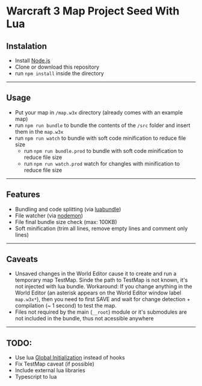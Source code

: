 # Warcraft 3 Map Project Seed With Lua

## Instalation
* Install [Node.js](https://nodejs.org/en/download/)
* Clone or download this repository
* run `npm install` inside the directory
----------------
## Usage
* Put your map in `/map.w3x` directory (already comes with an example map)
* run `npm run bundle` to bundle the contents of the `/src` folder and insert them in the `map.w3x`
* run `npm run watch` to bundle with soft code minification to reduce file size
  * run `npm run bundle.prod` to bundle with soft code minification to reduce file size
  * run `npm run watch.prod` watch for changles with minification to reduce file size
----------------
## Features
* Bundling and code splitting
(via [luabundle](https://github.com/Benjamin-Dobell/luabundle))
* File watcher (via [nodemon](https://github.com/remy/nodemon))
* File final bundle size check (max: 100KB)
* Soft minification (trim all lines, remove empty lines and comment only lines)
----------------
## Caveats

* Unsaved changes in the World Editor cause it to create and run a temporary map TestMap. Sinde the path to TestMap is not known, it's not injected with lua bundle. Workaround: If you change anything in the World Editor (an asterisk appears on the World Editor window label `map.w3x*`), then you need to first SAVE and wait for change detection + compilation (~ 1 second) to test the map.
* Files not required by the main (`__root`) module or it's submodules are not included in the bundle, thus not acessible anywhere
----------------
## TODO:
* Use lua [Global Initialization](https://www.hiveworkshop.com/threads/lua-global-initialization.317099/) instead of hooks
* Fix TestMap caveat (if possible)
* Include external lua libraries
* Typescript to lua